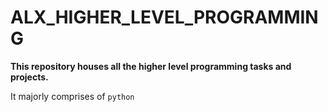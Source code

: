 # ALX_HIGHER_LEVEL_PROGRAMMING

**This repository houses all the higher level programming tasks and projects.**

It majorly comprises of ```python```
